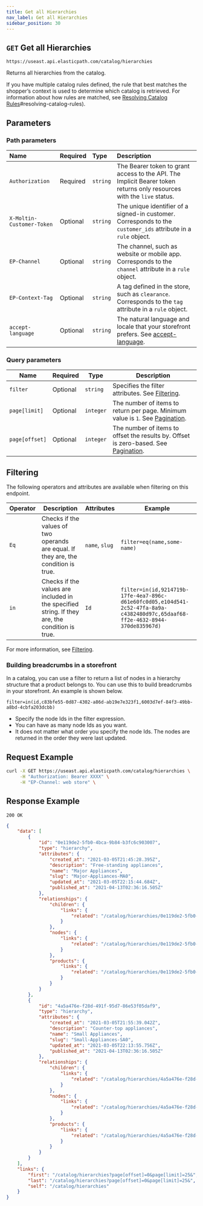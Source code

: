 ```yaml
---
title: Get all Hierarchies
nav_label: Get all Hierarchies
sidebar_position: 30
---
```


## `GET` Get all Hierarchies

```text
https://useast.api.elasticpath.com/catalog/hierarchies
```

Returns all hierarchies from the catalog.

If you have multiple catalog rules defined, the rule that best matches the shopperʼs context is used to determine which catalog is retrieved. For information about how rules are matched, see [Resolving Catalog Rules](/docs/pxm/catalogs/shopper-catalog/catalog-shopper-overview#resolving-catalog-rules)#resolving-catalog-rules).

## Parameters

### Path parameters

| Name                      | Required | Type     | Description                                                                                                           |
| :------------------------ | :------- | :------- | :-------------------------------------------------------------------------------------------------------------------- |
| `Authorization`           | Required | `string` | The Bearer token to grant access to the API. The Implicit Bearer token returns only resources with the `live` status. |
| `X-Moltin-Customer-Token` | Optional | `string` | The unique identifier of a signed-in customer. Corresponds to the `customer_ids` attribute in a `rule` object.        |
| `EP-Channel`              | Optional | `string` | The channel, such as website or mobile app. Corresponds to the `channel` attribute in a `rule` object.                |
| `EP-Context-Tag`          | Optional | `string` | A tag defined in the store, such as `clearance`. Corresponds to the `tag` attribute in a `rule` object.               |
| `accept-language` | Optional | `string` | The natural language and locale that your storefront prefers. See [accept-language](https://developer.mozilla.org/en-US/docs/Web/HTTP/Headers/Accept-Language). |

### Query parameters

| Name | Required | Type | Description |
| --- | --- | --- | --- |
| `filter`| Optional | `string` | Specifies the filter attributes. See [Filtering](#filtering). |
| `page[limit]`  | Optional | `integer` | The number of items to return per page. Minimum value is `1`. See [Pagination](/docs/api-overview/pagination).      |
| `page[offset]` | Optional | `integer` | The number of items to offset the results by. Offset is zero-based. See [Pagination](/docs/api-overview/pagination). |

## Filtering

The following operators and attributes are available when filtering on this endpoint.

| Operator  | Description | Attributes | Example |
| --- | --- | --- | --- |
| `Eq` | Checks if the values of two operands are equal. If they are, the condition is true. | `name`, `slug` | `filter=eq(name,some-name)` |
| `in`      |  Checks if the values are included in the specified string. If they are, the condition is true.  | `Id` | `filter=in(id,9214719b-17fe-4ea7-896c-d61e60fc0d05,e104d541-2c52-47fa-8a9a-c4382480d97c,65daaf68-ff2e-4632-8944-370de835967d)` | 

For more information, see [Filtering](/docs/api-overview/filtering).

### Building breadcrumbs in a storefront

In a catalog, you can use a filter to return a list of nodes in a hierarchy structure that a product belongs to. You can use this to build breadcrumbs in your storefront. An example is shown below.

`filter=in(id,c83bfe55-0d87-4302-a86d-ab19e7e323f1,6003d7ef-84f3-49bb-a8bd-4cbfa203dcbb)`

- Specify the node Ids in the filter expression.
- You can have as many node Ids as you want.
- It does not matter what order you specify the node Ids. The nodes are returned in the order they were last updated.

## Request Example

```bash
curl -X GET https://useast.api.elasticpath.com/catalog/hierarchies \
     -H "Authorization: Bearer XXXX" \
     -H "EP-Channel: web store" \
```

## Response Example

`200 OK`

```json
{
    "data": [
        {
            "id": "0e119de2-5fb0-4bca-9b84-b3fc6c903007",
            "type": "hierarchy",
            "attributes": {
                "created_at": "2021-03-05T21:45:28.395Z",
                "description": "Free-standing appliances",
                "name": "Major Appliances",
                "slug": "Major-Appliances-MA0",
                "updated_at": "2021-03-05T22:15:44.684Z",
                "published_at": "2021-04-13T02:36:16.505Z"
            },
            "relationships": {
                "children": {
                    "links": {
                        "related": "/catalog/hierarchies/0e119de2-5fb0-4bca-9b84-b3fc6c903007/children"
                    }
                },
                "nodes": {
                    "links": {
                        "related": "/catalog/hierarchies/0e119de2-5fb0-4bca-9b84-b3fc6c903007/nodes"
                    }
                },
                "products": {
                    "links": {
                        "related": "/catalog/hierarchies/0e119de2-5fb0-4bca-9b84-b3fc6c903007/products"
                    }
                }
            }
        },
        {
            "id": "4a5a476e-f28d-491f-95d7-86e53f05daf9",
            "type": "hierarchy",
            "attributes": {
                "created_at": "2021-03-05T21:55:39.042Z",
                "description": "Counter-top appliances",
                "name": "Small Appliances",
                "slug": "Small-Appliances-SA0",
                "updated_at": "2021-03-05T22:13:55.756Z",
                "published_at": "2021-04-13T02:36:16.505Z"
            },
            "relationships": {
                "children": {
                    "links": {
                        "related": "/catalog/hierarchies/4a5a476e-f28d-491f-95d7-86e53f05daf9/children"
                    }
                },
                "nodes": {
                    "links": {
                        "related": "/catalog/hierarchies/4a5a476e-f28d-491f-95d7-86e53f05daf9/nodes"
                    }
                },
                "products": {
                    "links": {
                        "related": "/catalog/hierarchies/4a5a476e-f28d-491f-95d7-86e53f05daf9/products"
                    }
                }
            }
        }
    ],
    "links": {
        "first": "/catalog/hierarchies?page[offset]=0&page[limit]=25&",
        "last": "/catalog/hierarchies?page[offset]=0&page[limit]=25&",
        "self": "/catalog/hierarchies"
    }
}
```
